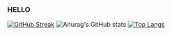 ### HELLO
<!--START_SECTION:waka-->
<!--END_SECTION:waka-->
[![GitHub Streak](https://streak-stats.demolab.com/?user=blackms&theme=dark)](https://git.io/streak-stats)
![Anurag's GitHub stats](https://github-readme-stats.vercel.app/api?username=blackms&show=reviews,discussions_started,discussions_answered,prs_merged,prs_merged_percentage&show_icons=true&theme=dark)
[![Top Langs](https://github-readme-stats.vercel.app/api/top-langs/?username=blackms)](https://github.com/anuraghazra/github-readme-stats)

<!--
**blackms/blackms** is a ✨ _special_ ✨ repository because its `README.md` (this file) appears on your GitHub profile.

Here are some ideas to get you started:

- 🔭 I’m currently working on ...
- 🌱 I’m currently learning ...
- 👯 I’m looking to collaborate on ...
- 🤔 I’m looking for help with ...
- 💬 Ask me about ...
- 📫 How to reach me: ...
- 😄 Pronouns: ...
- ⚡ Fun fact: ...
-->
